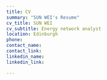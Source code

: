 ```yaml
---
title: CV
summary: "SUN WEI's Resume"
cv_title: SUN WEI
cv_subtitle: Energy network analyst
location: Edinburgh
phone: 
contact_name: 
contact_link: 
linkedin_name: 
linkedin_link: 

---
```


